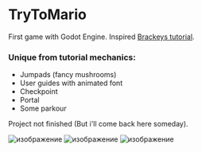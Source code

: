 # TryToMario

First game with Godot Engine. Inspired [Brackeys tutorial](https://www.youtube.com/watch?v=LOhfqjmasi0&ab_channel=Brackeys). 

### Unique from tutorial mechanics:
- Jumpads (fancy mushrooms)
- User guides with animated font
- Checkpoint
- Portal
- Some parkour

Project not finished (But i'll come back here someday).

![изображение](https://github.com/user-attachments/assets/d66938bd-fc77-4160-95b5-cd676b6bc506)
![изображение](https://github.com/user-attachments/assets/4a58c45d-719e-4cfa-8fef-ad03277cc149)
![изображение](https://github.com/user-attachments/assets/8ca2b6dc-253b-4cae-a180-21a46f1ff03d)

